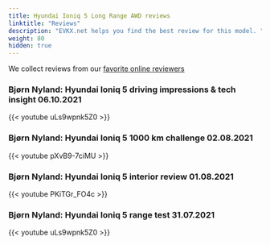 ```yaml
---
title: Hyundai Ioniq 5 Long Range AWD reviews
linktitle: "Reviews"
description: "EVKX.net helps you find the best review for this model. "
weight: 80
hidden: true
---
```

<object type="image/svg+xml" data="../modelnavigation.svg"></object>
We collect reviews from our [favorite online reviewers](/guides/evreviewers/)

### Bjørn Nyland: Hyundai Ioniq 5 driving impressions & tech insight 06.10.2021

{{< youtube uLs9wpnk5Z0 >}}

### Bjørn Nyland: Hyundai Ioniq 5 1000 km challenge 02.08.2021

{{< youtube pXvB9-7ciMU >}}

### Bjørn Nyland: Hyundai Ioniq 5 interior review 01.08.2021

{{< youtube PKiTGr_FO4c >}}

### Bjørn Nyland: Hyundai Ioniq 5 range test 31.07.2021

{{< youtube uLs9wpnk5Z0 >}}

